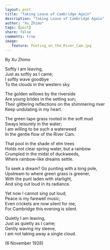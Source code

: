 ```yaml
---
layout: post
title: "Taking Leave of Cambridge Again"
description: "Taking Leave of Cambridge Again"
author: "Xu Zhimo"
tags: [post]
share: false
comments: true
image:
   feature: Punting_on_the_River_Cam.jpg
---
```



By Xu Zhimo  

   Softly I am leaving,  
   Just as softly as I came;  
   I softly wave goodbye  
   To the clouds in the western sky.  

   The golden willows by the riverside  
   Are young brides in the setting sun;  
   Their glittering reflections on the shimmering river  
   Keep undulating in my heart.  

   The green tape grass rooted in the soft mud  
   Sways leisurely in the water;  
   I am willing to be such a waterweed  
   In the gentle flow of the River Cam.  

   That pool in the shade of elm trees  
   Holds not clear spring water, but a rainbow  
   Crumpled in the midst of duckweeds,  
   Where rainbow-like dreams settle.  

   To seek a dream? Go punting with a long pole,  
   Upstream to where green grass is greener,  
   With the punt laden with starlight,  
   And sing out loud in its radiance.  

   Yet now I cannot sing out loud,  
   Peace is my farewell music;  
   Even crickets are now silent for me,  
   For Cambridge this evening is silent.  

   Quietly I am leaving,  
   Just as quietly as I came;  
   Gently waving my sleeve,  
   I am not taking away a single cloud.  

   (6 November 1928)

